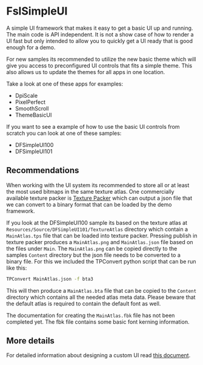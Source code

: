 ﻿# FslSimpleUI

A simple UI framework that makes it easy to get a basic UI up and running. The main code is API independent. It is not a show case of how to render a UI fast but only intended to allow you to quickly get a UI ready that is good enough for a demo.

For new samples its recommended to utilize the new basic theme which will give you access to preconfigured UI controls that fits a simple theme. This also allows us to update the themes for all apps in one location.

Take a look at one of these apps for examples:

* DpiScale
* PixelPerfect
* SmoothScroll
* ThemeBasicUI

If you want to see a example of how to use the basic UI controls from scratch you can look at one of these samples:

* DFSimpleUI100
* DFSimpleUI101

## Recommendations

When working with the UI system its recommended to store all or at least the most used bitmaps in the same texture atlas.
One commercially available texture packer is [Texture Packer](https://www.codeandweb.com/texturepacker) which can output a
json file that we can convert to a binary format that can be loaded by the demo framework.  

If you look at the DFSimpleUI100 sample its based on the texture atlas at `Resources/Source/DFSimpleUI101/TextureAtlas` directory which contain a `MainAtlas.tps` file that can be loaded into texture packer. Pressing publish in texture packer produces a `MainAtlas.png` and `MainAtlas.json` file based on the files under `Main`. The `MainAtlas.png` can be copied directly to the samples `Content` directory but the json file needs to be converted to a binary file. For this we included the TPConvert python script that can be run like this:

```bash
TPConvert MainAtlas.json -f bta3
```

This will then produce a `MainAtlas.bta` file that can be copied to the `Content` directory which contains all the needed atlas meta data.
Please beware that the default atlas is required to contain the default font as well.

The documentation for creating the `MainAtlas.fbk` file has not been completed yet. The fbk file contains some basic font kerning information.

## More details

For detailed information about designing a custom UI read [this document](../../Doc/FslSimpleUI.md).
